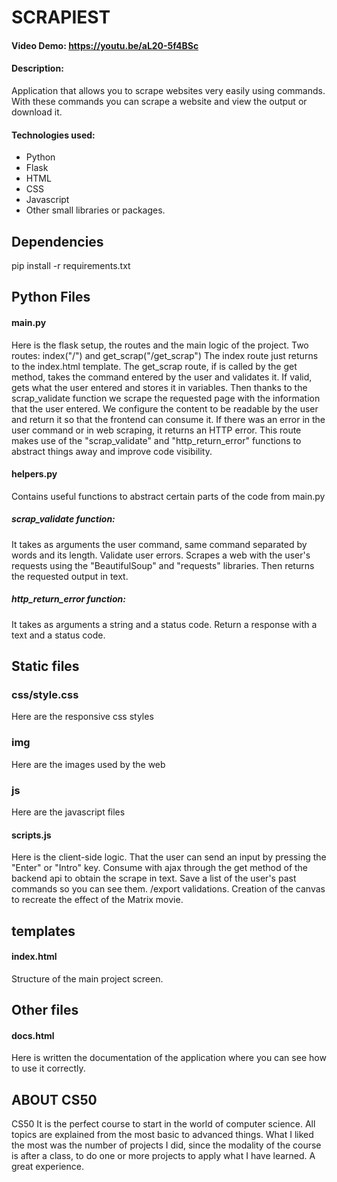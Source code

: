 # SCRAPIEST

#### Video Demo: https://youtu.be/aL20-5f4BSc

#### Description:
Application that allows you to scrape websites very easily using commands. With these commands you can scrape a website and view the output or download it.

#### Technologies used:
- Python
- Flask
- HTML
- CSS
- Javascript
- Other small libraries or packages.

## Dependencies
pip install -r requirements.txt

## Python Files
#### main.py
Here is the flask setup, the routes and the main logic of the project.
Two routes: index("/") and get_scrap("/get_scrap")
The index route just returns to the index.html template.
The get_scrap route, if is called by the get method, takes the command entered by the user and validates it. If valid, gets what the user entered and stores it in variables. Then thanks to the scrap_validate function we scrape the requested page with the information that the user entered.
We configure the content to be readable by the user and return it so that the frontend can consume it.
If there was an error in the user command or in web scraping, it returns an HTTP error.
This route makes use of the "scrap_validate" and "http_return_error" functions to abstract things away and improve code visibility.

#### helpers.py
Contains useful functions to abstract certain parts of the code from main.py
##### scrap_validate function:
It takes as arguments the user command, same command separated by words and its length.
Validate user errors.
Scrapes a web with the user's requests using the "BeautifulSoup" and "requests" libraries. 
Then returns the requested output in text.

##### http_return_error function:
It takes as arguments a string and a status code.
Return a response with a text and a status code.

## Static files
### css/style.css
Here are the responsive css styles

### img
Here are the images used by the web

### js
Here are the javascript files

#### scripts.js
Here is the client-side logic.
That the user can send an input by pressing the "Enter" or "Intro" key.
Consume with ajax through the get method of the backend api to obtain the scrape in text.
Save a list of the user's past commands so you can see them.
/export validations.
Creation of the canvas to recreate the effect of the Matrix movie.

## templates
#### index.html
Structure of the main project screen.

## Other files
#### docs.html
Here is written the documentation of the application where you can see how to use it correctly.

## ABOUT CS50
CS50 It is the perfect course to start in the world of computer science. All topics are explained from the most basic to advanced things. What I liked the most was the number of projects I did, since the modality of the course is after a class, to do one or more projects to apply what I have learned.
A great experience.
